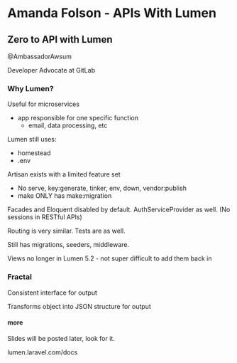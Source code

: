 # Amanda Folson - APIs With Lumen

## Zero to API with Lumen

@AmbassadorAwsum

Developer Advocate at GitLab

### Why Lumen?

Useful for microservices
 * app responsible for one specific function
     - email, data processing, etc

Lumen still uses:
 * homestead
 * .env

Artisan exists with a limited feature set
 * No serve, key:generate, tinker, env, down, vendor:publish
 * make ONLY has make:migration

Facades and Eloquent disabled by default. AuthServiceProvider as well. (No sessions in RESTful APIs)

Routing is very similar.  Tests are as well.

Still has migrations, seeders, middleware.

Views no longer in Lumen 5.2 - not super difficult to add them back in


### Fractal

Consistent interface for output

Transforms object into JSON structure for output

#### more

Slides will be posted later, look for it.

lumen.laravel.com/docs
